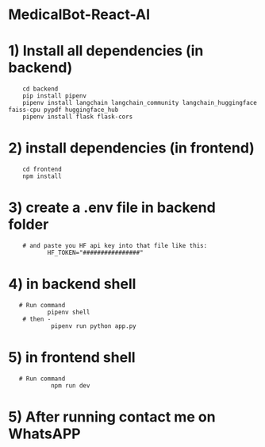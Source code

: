 # MedicalBot-React-AI

# 1) Install all dependencies (in backend)
        cd backend
        pip install pipenv
        pipenv install langchain langchain_community langchain_huggingface faiss-cpu pypdf huggingface_hub
        pipenv install flask flask-cors

# 2) install dependencies (in frontend)
        cd frontend
        npm install

# 3) create a .env file in backend folder
        # and paste you HF api key into that file like this:
               HF_TOKEN="################"

# 4) in backend shell 
       # Run command  
               pipenv shell
        # then -
                pipenv run python app.py

# 5) in frontend shell
       # Run command
                npm run dev

# 5) After running contact me on WhatsAPP


